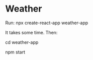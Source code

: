 # Weather

Run:
npx create-react-app weather-app


It takes some time.
Then:

cd weather-app


npm start
